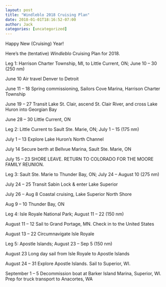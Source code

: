 ```yaml
---
layout: post
title: "Windleblo 2018 Cruising Plan"
date: 2018-01-01T18:16:52-07:00
author: Jack
categories: [uncategorized]
---
```


Happy New (Cruising) Year!

Here’s the (tentative)  _Windleblo_ Cruising Plan for 2018.

Leg 1: Harrison Charter Township, MI, to Little Current, ON; June 10 – 30 (250 nm)

June 10 Air travel Denver to Detroit

June 11 – 18 Spring commissioning, Sailors Cove Marina, Harrison Charter Township

June 19 – 27 Transit Lake St. Clair, ascend St. Clair River, and cross Lake Huron into Georgian Bay

June 28 – 30 Little Current, ON

Leg 2: Little Current to Sault Ste. Marie, ON; July 1 – 15 (175 nm)

July 1 – 13 Explore Lake Huron’s North Channel

July 14 Secure berth at Bellvue Marina, Sault Ste. Marie, ON

July 15 – 23 SHORE LEAVE. RETURN TO COLORADO FOR THE MOORE FAMILY REUNION.

Leg 3: Sault Ste. Marie to Thunder Bay, ON; July 24 – August 10 (275 nm)

July 24 – 25 Transit Sabin Lock & enter Lake Superior

July 26 – Aug 8 Coastal cruising, Lake Superior North Shore

Aug 9 – 10 Thunder Bay, ON

Leg 4: Isle Royale National Park; August 11 – 22 (150 nm)

August 11 – 12 Sail to Grand Portage, MN. Check in to the United States

August 13 – 22 Circumnavigate Isle Royale

Leg 5: Apostle Islands; August 23 – Sep 5 (150 nm)

August 23 Long day sail from Isle Royale to Apostle Islands

August 24 – 31 Explore Apostle Islands. Sail to Superior, WI.

September 1 – 5 Decommission boat at Barker Island Marina, Superior, WI. Prep for truck transport to Anacortes, WA